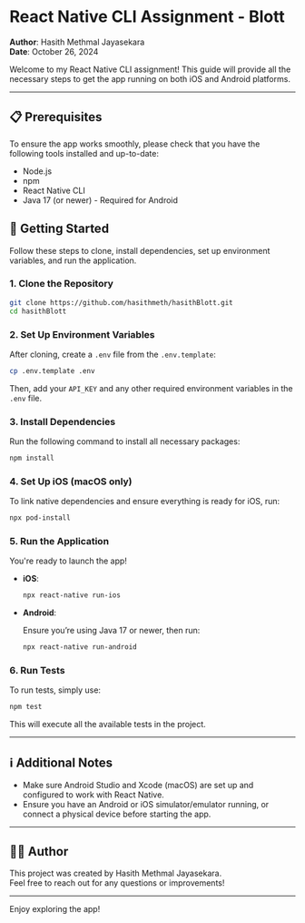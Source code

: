 
# React Native CLI Assignment - Blott

**Author**: Hasith Methmal Jayasekara  
**Date**: October 26, 2024

Welcome to my React Native CLI assignment! This guide will provide all the necessary steps to get the app running on both iOS and Android platforms.

---

## 📋 Prerequisites

To ensure the app works smoothly, please check that you have the following tools installed and up-to-date:

- Node.js
- npm
- React Native CLI
- Java 17 (or newer) - Required for Android

## 🚀 Getting Started

Follow these steps to clone, install dependencies, set up environment variables, and run the application.

### 1. Clone the Repository

```bash
git clone https://github.com/hasithmeth/hasithBlott.git
cd hasithBlott
```

### 2. Set Up Environment Variables

After cloning, create a `.env` file from the `.env.template`:

```bash
cp .env.template .env
```

Then, add your `API_KEY` and any other required environment variables in the `.env` file.

### 3. Install Dependencies

Run the following command to install all necessary packages:

```bash
npm install
```

### 4. Set Up iOS (macOS only)

To link native dependencies and ensure everything is ready for iOS, run:

```bash
npx pod-install
```

### 5. Run the Application

You're ready to launch the app!

- **iOS**:

  ```bash
  npx react-native run-ios
  ```

- **Android**:

  Ensure you’re using Java 17 or newer, then run:

  ```bash
  npx react-native run-android
  ```

### 6. Run Tests

To run tests, simply use:

```bash
npm test
```

This will execute all the available tests in the project.

---

## ℹ️ Additional Notes

- Make sure Android Studio and Xcode (macOS) are set up and configured to work with React Native.
- Ensure you have an Android or iOS simulator/emulator running, or connect a physical device before starting the app.

---

## 👨‍💻 Author

This project was created by Hasith Methmal Jayasekara.  
Feel free to reach out for any questions or improvements!

---

Enjoy exploring the app!
